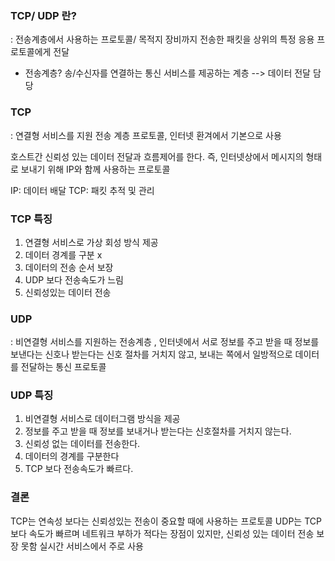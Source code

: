 ### TCP/ UDP 란?
: 전송계층에서 사용하는 프로토콜/ 목적지 장비까지 전송한 패킷을 상위의 특정 응용 프로토콜에게 전달

* 전송계층? 송/수신자를 연결하는 통신 서비스를 제공하는 계층 --> 데이터 전달 담당


### TCP 
: 연결형 서비스를 지원 전송 계층 프로토콜, 인터넷 환겨에서 기본으로 사용

호스트간 신뢰성 있는 데이터 전달과 흐름제어를 한다. 즉, 인터넷상에서 메시지의 형태로 보내기 위해 IP와 함께 사용하는 프로토콜

IP: 데이터 배달 TCP: 패킷 추적 및 관리

### TCP 특징
1. 연결형 서비스로 가상 회성 방식 제공
2. 데이터 경계를 구분 x
3. 데이터의 전송 순서 보장
4. UDP 보다 전송속도가 느림
5. 신뢰성있는 데이터 전송

### UDP 
: 비연결형 서비스를 지원하는 전송계층 , 인터넷에서 서로 정보를 주고 받을 때 정보를 보낸다는 신호나 받는다는 신호 절차를 거치지 않고, 보내는 쪽에서 일방적으로 데이터를 전달하는 통신 프로토콜

### UDP 특징
1. 비연결형 서비스로 데이터그램 방식을 제공
2. 정보를 주고 받을 때 정보를 보내거나 받는다는 신호절차를 거치지 않는다.
3. 신뢰성 없는 데이터를 전송한다.
4. 데이터의 경계를 구분한다
5. TCP 보다 전송속도가 빠르다.

### 결론
TCP는 연속성 보다는 신뢰성있는 전송이 중요할 때에 사용하는 프로토콜
UDP는 TCP보다 속도가 빠르며 네트워크 부하가 적다는 장점이 있지만, 신뢰성 있는 데이터 전송 보장 못함
실시간 서비스에서 주로 사용




